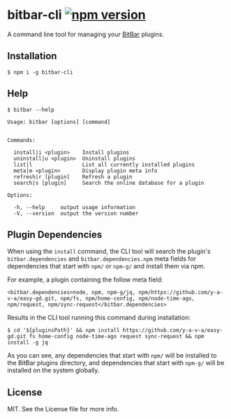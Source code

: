 # bitbar-cli [![npm version](https://badge.fury.io/js/bitbar-cli.svg)](https://badge.fury.io/js/bitbar-cli)
A command line tool for managing your [BitBar](https://github.com/matryer/bitbar) plugins.

## Installation
```
$ npm i -g bitbar-cli
```

## Help
```
$ bitbar --help

Usage: bitbar [options] [command]


Commands:

  install|i <plugin>    Install plugins
  uninstall|u <plugin>  Uninstall plugins
  list|l                List all currently installed plugins
  meta|m <plugin>       Display plugin meta info
  refresh|r [plugin]    Refresh a plugin
  search|s [plugin]     Search the online database for a plugin

Options:

  -h, --help     output usage information
  -V, --version  output the version number
```

## Plugin Dependencies
When using the `install` command, the CLI tool will search the plugin's `bitbar.dependencies` and `bitbar.dependencies.npm` meta fields for dependencies that start with `npm/` or `npm-g/` and install them via npm.

For example, a plugin containing the follow meta field:
```
<bitbar.dependencies>node, npm, npm-g/jq, npm/https://github.com/y-a-v-a/easy-gd.git, npm/fs, npm/home-config, npm/node-time-ago, npm/request, npm/sync-request</bitbar.dependencies>
```

Results in the CLI tool running this command during installation:
```
$ cd '${pluginsPath}' && npm install https://github.com/y-a-v-a/easy-gd.git fs home-config node-time-ago request sync-request && npm install -g jq
```

As you can see, any dependencies that start with `npm/` will be installed to the BitBar plugins directory, and dependencies that start with `npm-g/` will be installed on the system globally.

## License
MIT. See the License file for more info.
